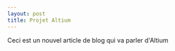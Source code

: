 ```yaml
---
layout: post
title: Projet Altium 
---
```


Ceci est un nouvel article de blog qui va parler d'Altium 